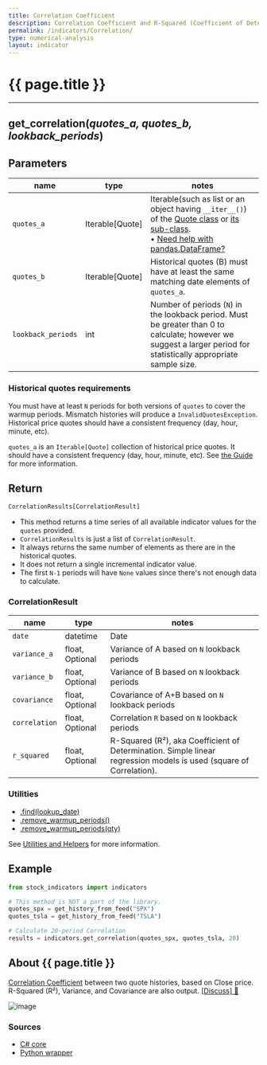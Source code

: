 ```yaml
---
title: Correlation Coefficient
description: Correlation Coefficient and R-Squared (Coefficient of Determination)
permalink: /indicators/Correlation/
type: numerical-analysis
layout: indicator
---
```


# {{ page.title }}

<hr>

## **get_correlation**(*quotes_a, quotes_b, lookback_periods*)

## Parameters

| name | type | notes
| -- |-- |--
| `quotes_a` | Iterable[Quote] | Iterable(such as list or an object having `__iter__()`) of the [Quote class]({{site.baseurl}}/guide/#historical-quotes) or [its sub-class]({{site.baseurl}}/guide/#using-custom-quote-classes). <br><span class='qna-dataframe'> • [Need help with pandas.DataFrame?]({{site.baseurl}}/guide/#using-pandasdataframe)</span>
| `quotes_b` | Iterable[Quote] | Historical quotes (B) must have at least the same matching date elements of `quotes_a`.
| `lookback_periods` | int | Number of periods (`N`) in the lookback period.  Must be greater than 0 to calculate; however we suggest a larger period for statistically appropriate sample size.

### Historical quotes requirements

You must have at least `N` periods for both versions of `quotes` to cover the warmup periods.  Mismatch histories will produce a `InvalidQuotesException`.  Historical price quotes should have a consistent frequency (day, hour, minute, etc).

`quotes_a` is an `Iterable[Quote]` collection of historical price quotes.  It should have a consistent frequency (day, hour, minute, etc).  See [the Guide]({{site.baseurl}}/guide/#historical-quotes) for more information.

## Return

```python
CorrelationResults[CorrelationResult]
```

- This method returns a time series of all available indicator values for the `quotes` provided.
- `CorrelationResults` is just a list of `CorrelationResult`.
- It always returns the same number of elements as there are in the historical quotes.
- It does not return a single incremental indicator value.
- The first `N-1` periods will have `None` values since there's not enough data to calculate.

### CorrelationResult

| name | type | notes
| -- |-- |--
| `date` | datetime | Date
| `variance_a` | float, Optional | Variance of A based on `N` lookback periods
| `variance_b` | float, Optional | Variance of B based on `N` lookback periods
| `covariance` | float, Optional | Covariance of A+B based on `N` lookback periods
| `correlation` | float, Optional | Correlation `R` based on `N` lookback periods
| `r_squared` | float, Optional | R-Squared (R&sup2;), aka Coefficient of Determination.  Simple linear regression models is used (square of Correlation).

### Utilities

- [.find(lookup_date)]({{site.baseurl}}/utilities#find-indicator-result-by-date)
- [.remove_warmup_periods()]({{site.baseurl}}/utilities#remove-warmup-periods)
- [.remove_warmup_periods(qty)]({{site.baseurl}}/utilities#remove-warmup-periods)

See [Utilities and Helpers]({{site.baseurl}}/utilities#utilities-for-indicator-results) for more information.

## Example

```python
from stock_indicators import indicators

# This method is NOT a part of the library.
quotes_spx = get_history_from_feed("SPX")
quotes_tsla = get_history_from_feed("TSLA")

# Calculate 20-period Correlation
results = indicators.get_correlation(quotes_spx, quotes_tsla, 20)
```

## About {{ page.title }}

[Correlation Coefficient](https://en.wikipedia.org/wiki/Correlation_coefficient) between two quote histories, based on Close price.  R-Squared (R&sup2;), Variance, and Covariance are also output.
[[Discuss] &#128172;]({{site.dotnet.repo}}/discussions/259 "Community discussion about this indicator")

![image]({{site.dotnet.charts}}/Correlation.png)

### Sources

- [C# core]({{site.dotnet.src}}/a-d/Correlation/Correlation.Series.cs)
- [Python wrapper]({{site.python.src}}/correlation.py)
